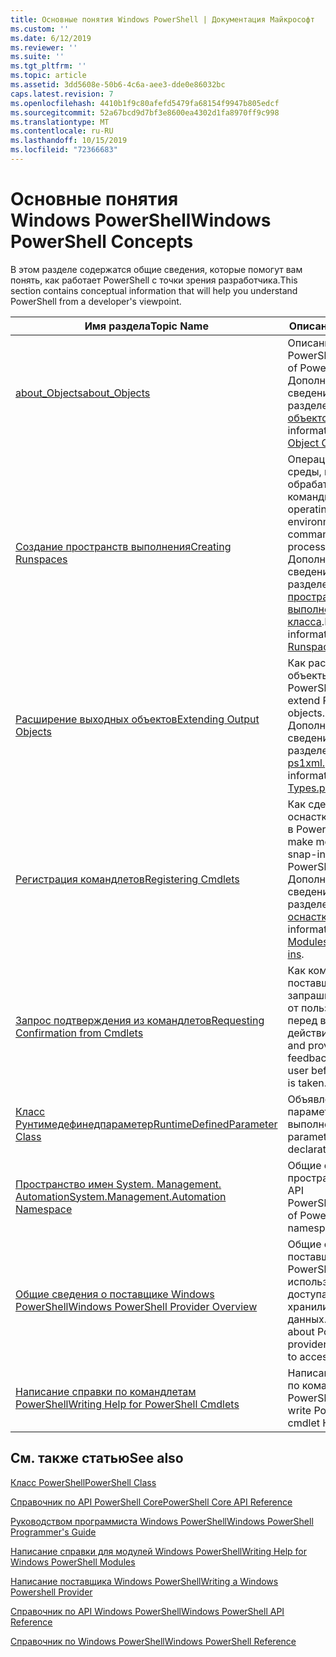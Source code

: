 ```yaml
---
title: Основные понятия Windows PowerShell | Документация Майкрософт
ms.custom: ''
ms.date: 6/12/2019
ms.reviewer: ''
ms.suite: ''
ms.tgt_pltfrm: ''
ms.topic: article
ms.assetid: 3dd5608e-50b6-4c6a-aee3-dde0e86032bc
caps.latest.revision: 7
ms.openlocfilehash: 4410b1f9c80afefd5479fa68154f9947b805edcf
ms.sourcegitcommit: 52a67bcd9d7bf3e8600ea4302d1fa8970ff9c998
ms.translationtype: MT
ms.contentlocale: ru-RU
ms.lasthandoff: 10/15/2019
ms.locfileid: "72366683"
---
```

# <a name="windows-powershell-concepts"></a><span data-ttu-id="b58cf-102">Основные понятия Windows PowerShell</span><span class="sxs-lookup"><span data-stu-id="b58cf-102">Windows PowerShell Concepts</span></span>

<span data-ttu-id="b58cf-103">В этом разделе содержатся общие сведения, которые помогут вам понять, как работает PowerShell с точки зрения разработчика.</span><span class="sxs-lookup"><span data-stu-id="b58cf-103">This section contains conceptual information that will help you understand PowerShell from a developer's viewpoint.</span></span>

|<span data-ttu-id="b58cf-104">Имя раздела</span><span class="sxs-lookup"><span data-stu-id="b58cf-104">Topic Name</span></span>|<span data-ttu-id="b58cf-105">Описание</span><span class="sxs-lookup"><span data-stu-id="b58cf-105">Description</span></span>|
|----------------|-----------------|
|[<span data-ttu-id="b58cf-106">about_Objects</span><span class="sxs-lookup"><span data-stu-id="b58cf-106">about_Objects</span></span>](/powershell/module/microsoft.powershell.core/about/about_objects)|<span data-ttu-id="b58cf-107">Описание объектов PowerShell.</span><span class="sxs-lookup"><span data-stu-id="b58cf-107">Description of PowerShell objects.</span></span> <span data-ttu-id="b58cf-108">Дополнительные сведения см. в разделе [о создании объектов](/powershell/module/microsoft.powershell.core/about/about_object_creation) .</span><span class="sxs-lookup"><span data-stu-id="b58cf-108">For more information, see [About Object Creation](/powershell/module/microsoft.powershell.core/about/about_object_creation)</span></span>|
|[<span data-ttu-id="b58cf-109">Создание пространств выполнения</span><span class="sxs-lookup"><span data-stu-id="b58cf-109">Creating Runspaces</span></span>](../hosting/creating-runspaces.md)|<span data-ttu-id="b58cf-110">Операционные среды, в которых обрабатываются команды.</span><span class="sxs-lookup"><span data-stu-id="b58cf-110">The operating environments where commands are processed.</span></span> <span data-ttu-id="b58cf-111">Дополнительные сведения см. в разделе [пространство выполнения класса](/dotnet/api/system.management.automation.runspaces.runspace).</span><span class="sxs-lookup"><span data-stu-id="b58cf-111">For more information, see [Runspace Class](/dotnet/api/system.management.automation.runspaces.runspace).</span></span>|
|[<span data-ttu-id="b58cf-112">Расширение выходных объектов</span><span class="sxs-lookup"><span data-stu-id="b58cf-112">Extending Output Objects</span></span>](../cmdlet/extending-output-objects.md)|<span data-ttu-id="b58cf-113">Как расширять объекты PowerShell.</span><span class="sxs-lookup"><span data-stu-id="b58cf-113">How to extend PowerShell objects.</span></span> <span data-ttu-id="b58cf-114">Дополнительные сведения см. в разделе [About types. ps1xml.](/powershell/module/microsoft.powershell.core/about/about_types.ps1xml)</span><span class="sxs-lookup"><span data-stu-id="b58cf-114">For more information, see [About Types.ps1xml](/powershell/module/microsoft.powershell.core/about/about_types.ps1xml)</span></span>|
|[<span data-ttu-id="b58cf-115">Регистрация командлетов</span><span class="sxs-lookup"><span data-stu-id="b58cf-115">Registering Cmdlets</span></span>](../cmdlet/registering-cmdlets.md)|<span data-ttu-id="b58cf-116">Как сделать модули и оснастки доступными в PowerShell.</span><span class="sxs-lookup"><span data-stu-id="b58cf-116">How to make modules and snap-ins available in PowerShell.</span></span> <span data-ttu-id="b58cf-117">Дополнительные сведения см. в разделе [модули и оснастки](../cmdlet/modules-and-snap-ins.md).</span><span class="sxs-lookup"><span data-stu-id="b58cf-117">For more information, see [Modules and Snap-ins](../cmdlet/modules-and-snap-ins.md).</span></span>|
|[<span data-ttu-id="b58cf-118">Запрос подтверждения из командлетов</span><span class="sxs-lookup"><span data-stu-id="b58cf-118">Requesting Confirmation from Cmdlets</span></span>](../cmdlet/requesting-confirmation-from-cmdlets.md)|<span data-ttu-id="b58cf-119">Как командлеты и поставщики запрашивают отзыв от пользователя перед выполнением действия.</span><span class="sxs-lookup"><span data-stu-id="b58cf-119">How cmdlets and providers request feedback from the user before an action is taken.</span></span>|
|[<span data-ttu-id="b58cf-120">Класс Рунтимедефинедпараметер</span><span class="sxs-lookup"><span data-stu-id="b58cf-120">RuntimeDefinedParameter Class</span></span>](/dotnet/api/system.management.automation.runtimedefinedparameter)|<span data-ttu-id="b58cf-121">Объявления параметров среды выполнения.</span><span class="sxs-lookup"><span data-stu-id="b58cf-121">Runtime parameter declarations.</span></span>|
|[<span data-ttu-id="b58cf-122">Пространство имен System. Management. Automation</span><span class="sxs-lookup"><span data-stu-id="b58cf-122">System.Management.Automation Namespace</span></span>](/dotnet/api/System.Management.Automation)|<span data-ttu-id="b58cf-123">Общие сведения о пространствах имен API PowerShell.</span><span class="sxs-lookup"><span data-stu-id="b58cf-123">Overview of PowerShell API namespaces.</span></span>|
|[<span data-ttu-id="b58cf-124">Общие сведения о поставщике Windows PowerShell</span><span class="sxs-lookup"><span data-stu-id="b58cf-124">Windows PowerShell Provider Overview</span></span>](../provider/windows-powershell-provider-overview.md)|<span data-ttu-id="b58cf-125">Общие сведения о поставщиках PowerShell, которые используются для доступа к хранилищам данных.</span><span class="sxs-lookup"><span data-stu-id="b58cf-125">Overview about PowerShell providers that are used to access data stores.</span></span>|
|[<span data-ttu-id="b58cf-126">Написание справки по командлетам PowerShell</span><span class="sxs-lookup"><span data-stu-id="b58cf-126">Writing Help for PowerShell Cmdlets</span></span>](../help/writing-help-for-windows-powershell-cmdlets.md)|<span data-ttu-id="b58cf-127">Написание справки по командлетам PowerShell.</span><span class="sxs-lookup"><span data-stu-id="b58cf-127">How to write PowerShell cmdlet Help.</span></span>|

## <a name="see-also"></a><span data-ttu-id="b58cf-128">См. также статью</span><span class="sxs-lookup"><span data-stu-id="b58cf-128">See also</span></span>

[<span data-ttu-id="b58cf-129">Класс PowerShell</span><span class="sxs-lookup"><span data-stu-id="b58cf-129">PowerShell Class</span></span>](/dotnet/api/system.management.automation.powershell)

[<span data-ttu-id="b58cf-130">Справочник по API PowerShell Core</span><span class="sxs-lookup"><span data-stu-id="b58cf-130">PowerShell Core API Reference</span></span>](/dotnet/api/?view=pscore-6.2.0)

[<span data-ttu-id="b58cf-131">Руководством программиста Windows PowerShell</span><span class="sxs-lookup"><span data-stu-id="b58cf-131">Windows PowerShell Programmer's Guide</span></span>](windows-powershell-programmer-s-guide.md)

[<span data-ttu-id="b58cf-132">Написание справки для модулей Windows PowerShell</span><span class="sxs-lookup"><span data-stu-id="b58cf-132">Writing Help for Windows PowerShell Modules</span></span>](../module/writing-help-for-windows-powershell-modules.md)

[<span data-ttu-id="b58cf-133">Написание поставщика Windows PowerShell</span><span class="sxs-lookup"><span data-stu-id="b58cf-133">Writing a Windows Powershell Provider</span></span>](../provider/writing-a-windows-powershell-provider.md)

[<span data-ttu-id="b58cf-134">Справочник по API Windows PowerShell</span><span class="sxs-lookup"><span data-stu-id="b58cf-134">Windows PowerShell API Reference</span></span>](/dotnet/api/?view=powershellsdk-1.1.0)

[<span data-ttu-id="b58cf-135">Справочник по Windows PowerShell</span><span class="sxs-lookup"><span data-stu-id="b58cf-135">Windows PowerShell Reference</span></span>](../windows-powershell-reference.md)